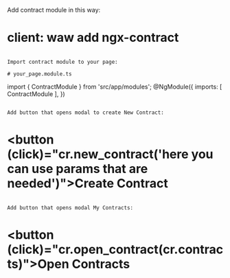 Add contract module in this way:
# client: waw add ngx-contract
``` 

Import contract module to your page:

# your_page.module.ts
```
import { ContractModule } from 'src/app/modules';
@NgModule({
	imports: [
		ContractModule
	],
})
```

Add button that opens modal to create New Contract:
```
# <button (click)="cr.new_contract('here you can use params that are needed')">Create Contract</button>
```

Add button that opens modal My Contracts:
```
# <button (click)="cr.open_contract(cr.contracts)">Open Contracts</button>

